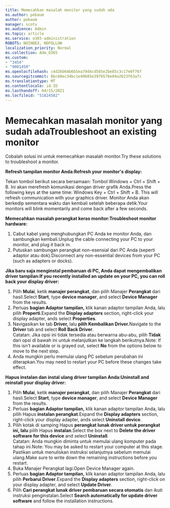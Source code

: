 ```yaml
---
title: Memecahkan masalah monitor yang sudah ada
ms.author: pebaum
author: pebaum
manager: scotv
ms.audience: Admin
ms.topic: article
ms.service: o365-administration
ROBOTS: NOINDEX, NOFOLLOW
localization_priority: Normal
ms.collection: Adm_O365
ms.custom:
- "3454"
- "9001450"
ms.openlocfilehash: c4d2bb64b6b5ea79d4cd585e2be85c3c17e0f76f
ms.sourcegitcommit: 8bc60ec34bc1e40685e3976576e04a2623f63a7c
ms.translationtype: MT
ms.contentlocale: id-ID
ms.lasthandoff: 04/15/2021
ms.locfileid: "51824582"
---
```

# <a name="troubleshoot-an-existing-monitor"></a><span data-ttu-id="663ae-102">Memecahkan masalah monitor yang sudah ada</span><span class="sxs-lookup"><span data-stu-id="663ae-102">Troubleshoot an existing monitor</span></span>

<span data-ttu-id="663ae-103">Cobalah solusi ini untuk memecahkan masalah monitor.</span><span class="sxs-lookup"><span data-stu-id="663ae-103">Try these solutions to troubleshoot a monitor.</span></span> 

<span data-ttu-id="663ae-104">**Refresh tampilan monitor Anda:**</span><span class="sxs-lookup"><span data-stu-id="663ae-104">**Refresh your monitor's display:**</span></span>

<span data-ttu-id="663ae-105">Tekan tombol berikut secara bersamaan: Tombol Windows + Ctrl + Shift + B. Ini akan merefresh komunikasi dengan driver grafik Anda.</span><span class="sxs-lookup"><span data-stu-id="663ae-105">Press the following keys at the same time: Windows Key  + Ctrl + Shift + B. This will refresh communication with your graphics driver.</span></span> <span data-ttu-id="663ae-106">Monitor Anda akan berkedip sementara waktu dan kembali setelah beberapa detik.</span><span class="sxs-lookup"><span data-stu-id="663ae-106">Your monitors will blink momentarily and come back after a few seconds.</span></span>

<span data-ttu-id="663ae-107">**Memecahkan masalah perangkat keras monitor:**</span><span class="sxs-lookup"><span data-stu-id="663ae-107">**Troubleshoot monitor hardware:**</span></span>

1. <span data-ttu-id="663ae-108">Cabut kabel yang menghubungkan PC Anda ke monitor Anda, dan sambungkan kembali.</span><span class="sxs-lookup"><span data-stu-id="663ae-108">Unplug the cable connecting your PC to your monitor, and plug it back in.</span></span>
2. <span data-ttu-id="663ae-109">Putuskan sambungan perangkat non-esensial dari PC Anda (seperti adaptor atau dok).</span><span class="sxs-lookup"><span data-stu-id="663ae-109">Disconnect any non-essential devices from your PC (such as adapters or docks).</span></span>

<span data-ttu-id="663ae-110">**Jika baru saja menginstal pembaruan di PC, Anda dapat mengembalikan driver tampilan:**</span><span class="sxs-lookup"><span data-stu-id="663ae-110">**If you recently installed an update on your PC, you can roll back your display driver:**</span></span>

1. <span data-ttu-id="663ae-111">Pilih **Mulai**, ketik **manajer perangkat**, dan pilih Manajer **Perangkat** dari hasil.</span><span class="sxs-lookup"><span data-stu-id="663ae-111">Select **Start**, type **device manager**, and select **Device Manager** from the results.</span></span>
2. <span data-ttu-id="663ae-112">Perluas **bagian Adaptor tampilan,** klik kanan adaptor tampilan Anda, lalu pilih **Properti**.</span><span class="sxs-lookup"><span data-stu-id="663ae-112">Expand the **Display adapters** section, right-click your display adapter, ands select **Properties**.</span></span>
3. <span data-ttu-id="663ae-113">Navigasikan ke tab **Driver,** lalu **pilih Kembalikan Driver.**</span><span class="sxs-lookup"><span data-stu-id="663ae-113">Navigate to the **Driver** tab and select **Roll Back Driver**.</span></span> <br>
<span data-ttu-id="663ae-114">Catatan: Jika opsi ini tidak tersedia atau berwarna abu-abu, pilih **Tidak** dari opsi di bawah ini untuk melanjutkan ke langkah berikutnya.</span><span class="sxs-lookup"><span data-stu-id="663ae-114">Note: If this isn't available or is grayed out, select **No** from the options below to move to the next step.</span></span>
4. <span data-ttu-id="663ae-115">Anda mungkin perlu memulai ulang PC sebelum perubahan ini diterapkan.</span><span class="sxs-lookup"><span data-stu-id="663ae-115">You may need to restart your PC before these changes take effect.</span></span>

<span data-ttu-id="663ae-116">**Hapus instalan dan instal ulang driver tampilan Anda:**</span><span class="sxs-lookup"><span data-stu-id="663ae-116">**Uninstall and reinstall your display driver:**</span></span>

1. <span data-ttu-id="663ae-117">Pilih **Mulai**, ketik **manajer perangkat**, dan pilih Manajer **Perangkat** dari hasil.</span><span class="sxs-lookup"><span data-stu-id="663ae-117">Select **Start**, type **device manager**, and select **Device Manager** from the results.</span></span>
2. <span data-ttu-id="663ae-118">Perluas **bagian Adaptor tampilan,** klik kanan adaptor tampilan Anda, lalu pilih Hapus **instalan perangkat**.</span><span class="sxs-lookup"><span data-stu-id="663ae-118">Expand the **Display adapters** section, right-click your display adapter, ands select **Uninstall device**.</span></span> 
3. <span data-ttu-id="663ae-119">Pilih kotak di samping Hapus **perangkat lunak driver untuk perangkat ini, lalu** pilih Hapus **instalan**.</span><span class="sxs-lookup"><span data-stu-id="663ae-119">Select the box next to **Delete the driver software for this device** and select **Uninstall**.</span></span><br>
<span data-ttu-id="663ae-120">Catatan: Anda mungkin diminta untuk memulai ulang komputer pada tahap ini.</span><span class="sxs-lookup"><span data-stu-id="663ae-120">Note: You may be asked to restart your computer at this stage.</span></span> <span data-ttu-id="663ae-121">Pastikan untuk menuliskan instruksi selanjutnya sebelum memulai ulang.</span><span class="sxs-lookup"><span data-stu-id="663ae-121">Make sure to write down the remaining instructions before you restart.</span></span>
4. <span data-ttu-id="663ae-122">Buka Manajer Perangkat lagi.</span><span class="sxs-lookup"><span data-stu-id="663ae-122">Open Device Manager again.</span></span>
5. <span data-ttu-id="663ae-123">Perluas **bagian Adaptor tampilan,** klik kanan adaptor tampilan Anda, lalu pilih **Perbarui Driver**.</span><span class="sxs-lookup"><span data-stu-id="663ae-123">Expand the **Display adapters** section, right-click on your display adapter, and select **Update Driver**.</span></span>
6. <span data-ttu-id="663ae-124">Pilih **Cari perangkat lunak driver pembaruan secara otomatis** dan ikuti instruksi penginstalan.</span><span class="sxs-lookup"><span data-stu-id="663ae-124">Select **Search automatically for update driver software** and follow the installation instructions.</span></span>